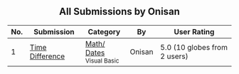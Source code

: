 ﻿<div align="center">

## All Submissions by Onisan

</div>

No.  | Submission | Category | By   | User Rating
---- | ---------- | -------- | ---- | -----------
1 | [Time Difference<br />](https://github.com/Planet-Source-Code/onisan-time-difference__1-37995) | [Math/ Dates<br /><sup>Visual Basic</sup>](../ByCategory/math-dates__1-37.md) | Onisan | 5.0 (10 globes from 2 users)

